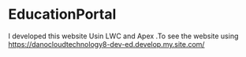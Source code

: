 # EducationPortal
I developed this website Usin LWC and Apex .To see the website using https://danocloudtechnology8-dev-ed.develop.my.site.com/
